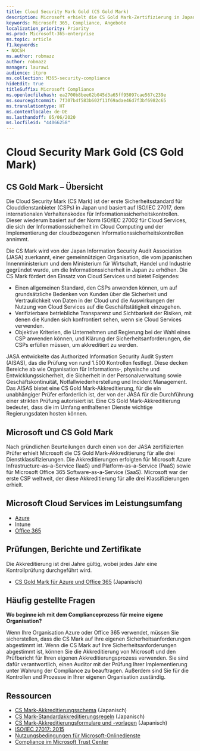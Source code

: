 ```yaml
---
title: Cloud Security Mark Gold (CS Gold Mark)
description: Microsoft erhielt die CS Gold Mark-Zertifizierung in Japan für Azure (IaaS und PaaS) und Office 365 (SaaS).
keywords: Microsoft 365, Compliance, Angebote
localization_priority: Priority
ms.prod: Microsoft-365-enterprise
ms.topic: article
f1.keywords:
- NOCSH
ms.author: robmazz
author: robmazz
manager: laurawi
audience: itpro
ms.collection: M365-security-compliance
hideEdit: true
titleSuffix: Microsoft Compliance
ms.openlocfilehash: ea2700b8bee62b045d3a65ff95097cae567c239e
ms.sourcegitcommit: 7f307b4f583b602f11f69adae46d7f3bf6982c65
ms.translationtype: HT
ms.contentlocale: de-DE
ms.lasthandoff: 05/06/2020
ms.locfileid: "44066258"
---
```

# <a name="cloud-security-mark-gold-cs-gold-mark"></a>Cloud Security Mark Gold (CS Gold Mark)

## <a name="cs-gold-mark-overview"></a>CS Gold Mark – Übersicht

Die Cloud Security Mark (CS Mark) ist der erste Sicherheitsstandard für Clouddienstanbieter (CSPs) in Japan und basiert auf ISO/IEC 27017, dem internationalen Verhaltenskodex für Informationssicherheitskontrollen. Dieser wiederum basiert auf der Norm ISO/IEC 27002 für Cloud Services, die sich der Informationssicherheit im Cloud Computing und der Implementierung der cloudbezogenen Informationssicherheitskontrollen annimmt.

Die CS Mark wird von der Japan Information Security Audit Association (JASA) zuerkannt, einer gemeinnützigen Organisation, die vom japanischen Innenministerium und dem Ministerium für Wirtschaft, Handel und Industrie gegründet wurde, um die Informationssicherheit in Japan zu erhöhen. Die CS Mark fördert den Einsatz von Cloud Services und bietet Folgendes:

- Einen allgemeinen Standard, den CSPs anwenden können, um auf grundsätzliche Bedenken von Kunden über die Sicherheit und Vertraulichkeit von Daten in der Cloud und die Auswirkungen der Nutzung von Cloud Services auf die Geschäftstätigkeit einzugehen.
- Verifizierbare betriebliche Transparenz und Sichtbarkeit der Risiken, mit denen die Kunden sich konfrontiert sehen, wenn sie Cloud Services verwenden.
- Objektive Kriterien, die Unternehmen und Regierung bei der Wahl eines CSP anwenden können, und Klärung der Sicherheitsanforderungen, die CSPs erfüllen müssen, um akkreditiert zu werden.

JASA entwickelte das Authorized Information Security Audit System (AISAS), das die Prüfung von rund 1.500 Kontrollen festlegt. Diese decken Bereiche ab wie Organisation für Informations‑, physische und Entwicklungssicherheit, die Sicherheit in der Personalverwaltung sowie Geschäftskontinuität, Notfallwiederherstellung und Incident Management. Das AISAS bietet eine CS Gold Mark-Akkreditierung, für die ein unabhängiger Prüfer erforderlich ist, der von der JASA für die Durchführung einer strikten Prüfung autorisiert ist. Eine CS Gold Mark-Akkreditierung bedeutet, dass die im Umfang enthaltenen Dienste wichtige Regierungsdaten hosten können.

## <a name="microsoft-and-cs-gold-mark"></a>Microsoft und CS Gold Mark

Nach gründlichen Beurteilungen durch einen von der JASA zertifizierten Prüfer erhielt Microsoft die CS Gold Mark-Akkreditierung für alle drei Dienstklassifizierungen. Die Akkreditierungen erfolgten für Microsoft Azure Infrastructure-as-a-Service (IaaS) und Platform-as-a-Service (PaaS) sowie für Microsoft Office 365 Software-as-a-Service (SaaS). Microsoft war der erste CSP weltweit, der diese Akkreditierung für alle drei Klassifizierungen erhielt.

## <a name="microsoft-in-scope-cloud-services"></a>Microsoft Cloud Services im Leistungsumfang

- [Azure](https://aka.ms/AzureCompliance)
- Intune
- [Office 365](https://go.microsoft.com/fwlink/p/?LinkID=2077751)

## <a name="audits-reports-and-certificates"></a>Prüfungen, Berichte und Zertifikate

Die Akkreditierung ist drei Jahre gültig, wobei jedes Jahr eine Kontrollprüfung durchgeführt wird.

- [CS Gold Mark für Azure und Office 365](https://jcispa.jasa.jp/cs_mark_co/cs_gold_mark_co/) (Japanisch)

## <a name="frequently-asked-questions"></a>Häufig gestellte Fragen

**Wo beginne ich mit dem Complianceprozess für meine eigene Organisation?**

Wenn Ihre Organisation Azure oder Office 365 verwendet, müssen Sie sicherstellen, dass die CS Mark auf Ihre eigenen Sicherheitsanforderungen abgestimmt ist. Wenn die CS Mark auf Ihre Sicherheitsanforderungen abgestimmt ist, können Sie die Akkreditierung von Microsoft und den Prüfbericht für Ihren eigenen Akkreditierungsprozess verwenden. Sie sind dafür verantwortlich, einen Auditor mit der Prüfung Ihrer Implementierung unter Wahrung der Compliance zu beauftragen. Außerdem sind Sie für die Kontrollen und Prozesse in Ihrer eigenen Organisation zuständig.

## <a name="resources"></a>Ressourcen

- [CS Mark-Akkreditierungsschema](https://jcispa.jasa.jp/cloud_security/) (Japanisch)
- [CS Mark-Standardakkreditierungsregeln](https://jcispa.jasa.jp/cloud_security/jcispa_regulation/) (Japanisch)
- [CS Mark-Akkreditierungsformulare und -vorlagen](https://jcispa.jasa.jp/cloud_security/jcispa_regulation_form/) (Japanisch)
- [ISO/IEC 27017: 2015](https://www.iso.org/iso/home/store/catalogue_tc/catalogue_detail.htm?csnumber=43757)
- [Nutzungsbedingungen für Microsoft-Onlinedienste](https://aka.ms/Online-Services-Terms)
- [Compliance im Microsoft Trust Center](https://www.microsoft.com/trust-center/compliance/compliance-overview)
